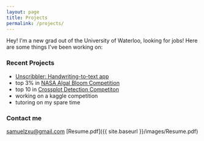```yaml
---
layout: page
title: Projects
permalink: /projects/
---
```


Hey! I'm a new grad out of the University of Waterloo, looking for jobs! Here are some things I've been working on: 

### Recent Projects

- [Unscribbler: Handwriting-to-text app](https://board.samuelxu.com)
- top 3% in [NASA Algal Bloom Competition](https://www.drivendata.org/competitions/143/tick-tick-bloom/)
- top 10 in [Crossplot Detection Competiton](https://xeek.ai/challenges/locate-plot-markers)
- working on a kaggle competition
- tutoring on my spare time

### Contact me

[samuelzxu@gmail.com](mailto:samuelzxu@gmail.com)
[Resume.pdf]({{ site.baseurl }}/images/Resume.pdf)

